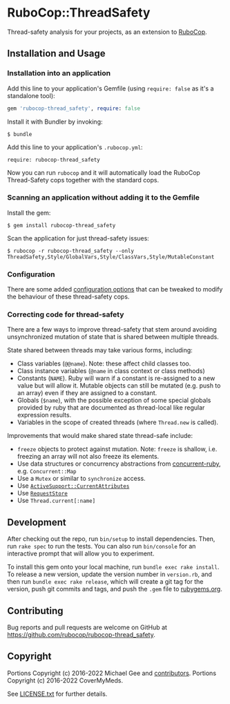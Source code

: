 # RuboCop::ThreadSafety

Thread-safety analysis for your projects, as an extension to
[RuboCop](https://github.com/bbatsov/rubocop).

## Installation and Usage

### Installation into an application

Add this line to your application's Gemfile (using `require: false` as it's a standalone tool):

```ruby
gem 'rubocop-thread_safety', require: false
```

Install it with Bundler by invoking:

    $ bundle

Add this line to your application's `.rubocop.yml`:

    require: rubocop-thread_safety

Now you can run `rubocop` and it will automatically load the RuboCop
Thread-Safety cops together with the standard cops.

### Scanning an application without adding it to the Gemfile

Install the gem:

    $ gem install rubocop-thread_safety

Scan the application for just thread-safety issues:

    $ rubocop -r rubocop-thread_safety --only ThreadSafety,Style/GlobalVars,Style/ClassVars,Style/MutableConstant

### Configuration

There are some added [configuration options](https://github.com/rubocop/rubocop-thread_safety/blob/master/config/default.yml) that can be tweaked to modify the behaviour of these thread-safety cops.

### Correcting code for thread-safety

There are a few ways to improve thread-safety that stem around avoiding
unsynchronized mutation of state that is shared between multiple threads.

State shared between threads may take various forms, including:

* Class variables (`@@name`). Note: these affect child classes too.
* Class instance variables (`@name` in class context or class methods)
* Constants (`NAME`). Ruby will warn if a constant is re-assigned to a new value but will allow it. Mutable objects can still be mutated (e.g. push to an array) even if they are assigned to a constant.
* Globals (`$name`), with the possible exception of some special globals provided by ruby that are documented as thread-local like regular expression results.
* Variables in the scope of created threads (where `Thread.new` is called).

Improvements that would make shared state thread-safe include:

* `freeze` objects to protect against mutation. Note: `freeze` is shallow, i.e. freezing an array will not also freeze its elements.
* Use data structures or concurrency abstractions from [concurrent-ruby](https://github.com/ruby-concurrency/concurrent-ruby), e.g. `Concurrent::Map`
* Use a `Mutex` or similar to `synchronize` access.
* Use [`ActiveSupport::CurrentAttributes`](https://api.rubyonrails.org/classes/ActiveSupport/CurrentAttributes.html)
* Use [`RequestStore`](https://github.com/steveklabnik/request_store)
* Use `Thread.current[:name]`

## Development

After checking out the repo, run `bin/setup` to install dependencies. Then, run `rake spec` to run the tests. You can also run `bin/console` for an interactive prompt that will allow you to experiment.

To install this gem onto your local machine, run `bundle exec rake install`. To release a new version, update the version number in `version.rb`, and then run `bundle exec rake release`, which will create a git tag for the version, push git commits and tags, and push the `.gem` file to [rubygems.org](https://rubygems.org).

## Contributing

Bug reports and pull requests are welcome on GitHub at https://github.com/rubocop/rubocop-thread_safety.

## Copyright

Portions Copyright (c) 2016-2022 Michael Gee and [contributors](https://github.com/rubocop/rubocop-thread_safety/graphs/contributors).
Portions Copyright (c) 2016-2022 CoverMyMeds.

See [LICENSE.txt](LICENSE.txt) for further details.
